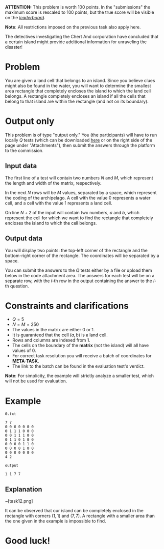 **ATTENTION:** This problem is worth $100$ points. In the "submissions" the maximum score is rescaled to $100$ points, but the true score will be visible on the *[leaderboard](https://kilonova.ro/contests/179/leaderboard)*.

**Note:** All restrictions imposed on the previous task also apply here.

The detectives investigating the Chert And corporation have concluded that a certain island might provide additional information for unraveling the disaster!

# Problem

You are given a land cell that belongs to an island. Since you believe clues might also be found in the water, you will want to determine the smallest area rectangle that completely encloses the island to which the land cell belongs. A rectangle completely encloses an island if all the cells that belong to that island are within the rectangle (and not on its boundary).

# Output only

This problem is of type "output only." You (the participants) will have to run locally $Q$ tests (which can be downloaded [here](algo1task2.zip) or on the right side of the page under "Attachments"), then submit the answers through the platform to the commission.

## Input data

The first line of a test will contain two numbers $N$ and $M$, which represent the length and width of the matrix, respectively.

In the next $N$ rows will be $M$ values, separated by a space, which represent the coding of the archipelago. A cell with the value $0$ represents a water cell, and a cell with the value $1$ represents a land cell.

On line $N + 2$ of the input will contain two numbers, $a$ and $b$, which represent the cell for which we want to find the rectangle that completely encloses the island to which the cell belongs.

## Output data

You will display two points: the top-left corner of the rectangle and the bottom-right corner of the rectangle. The coordinates will be separated by a space.

You can submit the answers to the $Q$ tests either by a file or upload them below in the code attachment area. The answers for each test will be on a separate row, with the $i$-th row in the output containing the answer to the $i$-th question.

# Constraints and clarifications

* $Q = 5$
* $N = M = 250$
* The values in the matrix are either $0$ or $1$.
* It is guaranteed that the cell $(a, b)$ is a land cell.
* Rows and columns are indexed from $1$.
* The cells on the boundary of the **matrix** (not the island) will all have values of $0$.
* For correct task resolution you will receive a batch of coordinates for **META-TASK**.
* The link to the batch can be found in the evaluation test's verdict.

**Note:** For simplicity, the example will strictly analyze a smaller test, which will not be used for evaluation.

# Example

`0.txt`
```
7 7
0 0 0 0 0 0 0
0 1 1 1 0 0 0
0 0 1 1 1 0 0
0 1 1 0 1 0 0
0 0 0 0 1 1 0
0 0 0 0 1 0 0
0 0 0 0 0 0 0
4 2
```

`output`
```
1 1 7 7
```

## Explanation

~[task12.png]

It can be observed that our island can be completely enclosed in the rectangle with corners $(1, 1)$ and $(7, 7)$. A rectangle with a smaller area than the one given in the example is impossible to find.

# Good luck!